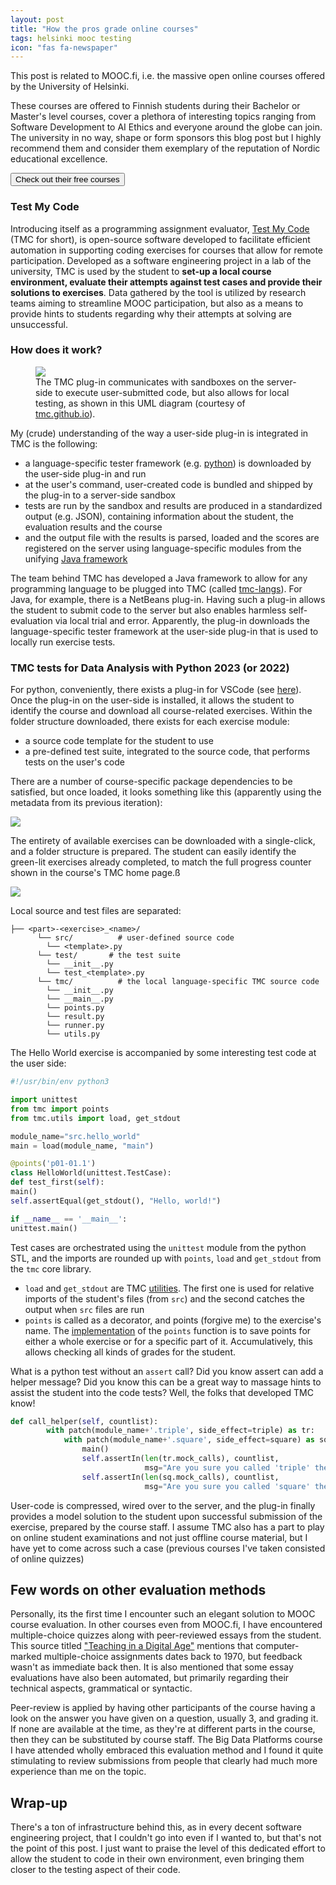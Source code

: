```yaml
---
layout: post
title: "How the pros grade online courses"
tags: helsinki mooc testing
icon: "fas fa-newspaper"
---
```


<!-- Talking about my favourite courses online, MOOC.fi. The focus is on the very interesting way to evaluate the performance of students on code assignments! -->

<div class="not-prose sm:p-6 mt-6 shadow-lg rounded-lg bg-gray-100 text-gray-700">
  <p class='text-center sm:mx-8 font-semibold text-sm p-4 font-sans'>
    This post is related to MOOC.fi, i.e. the massive open online courses offered by the
    University of Helsinki.
  </p>
  <p class="text-sm px-4">
    These courses are offered to Finnish students during their Bachelor or Master's level courses, cover a plethora
    of
    interesting topics ranging from Software Development to AI Ethics and everyone around the globe can join. The
    university in no way, shape or form sponsors this blog post but I highly recommend them and consider them
    exemplary of
    the
    reputation of Nordic educational excellence.
  </p>

  <div class="w-full p-2">
  <a href="https://www.mooc.fi/en/#courses">
    <button type="button"
      class="block mx-auto px-6 py-2.5 mt-4 bg-blue-600 text-white font-medium text-xs leading-tight uppercase rounded shadow-md hover:bg-blue-700 hover:shadow-lg focus:bg-blue-700 focus:shadow-lg focus:outline-none focus:ring-0 active:bg-blue-800 active:shadow-lg transition duration-150 ease-in-out">
      Check out their free courses
    </button>
    </a>
  </div>
</div>

### Test My Code

Introducing itself as a programming assignment evaluator, [Test My Code](http://testmycode.github.io/) (TMC for short),
is open-source software developed to facilitate efficient automation in supporting coding exercises for courses that
allow for remote participation. Developed as a software engineering project in a lab of the university, TMC is used by
the student to **set-up a local course environment, evaluate their attempts against test cases and provide their
solutions to exercises**. Data gathered by the tool is utilized by research teams aiming to streamline MOOC
participation, but also as a means to provide hints to students regarding why their attempts at solving are
unsuccessful.

### How does it work?

<div class="sm:mx-10">
  <figure>
    <img class="rounded-xl" src="https://testmycode.github.io/images/tmc-systems-diagram.png" />
    <figcaption class="text-xs italic text-center">The TMC plug-in communicates with sandboxes on the server-side to
      execute user-submitted code, but also allows for local testing, as shown in this UML diagram (courtesy of
      <a href="http://testmycode.github.io/">tmc.github.io</a>).
    </figcaption>
  </figure>
</div>


My (crude) understanding of the way a user-side plug-in is integrated in TMC is the following:

- a language-specific tester framework (e.g. [python](https://github.com/testmycode/tmc-python-tester)) is downloaded by the user-side plug-in and run
- at the user's command, user-created code is bundled and shipped by the plug-in to a server-side sandbox
- tests are run by the sandbox and results are produced in a standardized output (e.g. JSON), containing information about the student, the evaluation results and the course
- and the output file with the results is parsed, loaded and the scores are registered on the server using language-specific modules from the unifying [Java framework](https://github.com/testmycode/tmc-langs/blob/master/tmc-langs-python3/src/main/java/fi/helsinki/cs/tmc/langs/python3/Python3TestResultParser.java#L26)

The team behind TMC has developed a Java framework to allow for any programming language to be plugged into TMC (called [tmc-langs](https://github.com/testmycode/tmc-langs)). For Java, for example, there is a NetBeans plug-in. Having such a plug-in allows the student to submit code to the server but also enables harmless self-evaluation via local trial and error. Apparently, the plug-in downloads the language-specific tester framework at the user-side plug-in that is used to locally run exercise tests.


<!--TODO: Expand on this stub -->

### TMC tests for Data Analysis with Python 2023 (or 2022)

For python, conveniently, there exists a plug-in for VSCode (see [here](https://github.com/rage/tmc-vscode)).
Once the plug-in on the user-side is installed, it allows the student to identify the course and download all
course-related exercises.
Within the folder structure downloaded, there exists for each exercise module:

- a source code template for the student to use
- a pre-defined test suite, integrated to the source code, that performs tests on the user's code

There are a number of course-specific package dependencies to be satisfied, but once loaded, it looks something like
this (apparently using the metadata from its previous iteration):

<div class="sm:mx-10">
  <img class="object-scale-down rounded-xl" src="{{site.baseurl}}/assets/img/tmc-vscode.png" />
</div>

The entirety of available exercises can be downloaded with a single-click, and a folder structure is prepared. The
student can easily identify the green-lit exercises already completed, to match the full progress counter shown in the
course's TMC home page.ß

<div class="sm:mx-10">
  <img class="object-scale-down rounded-xl" src="{{site.baseurl}}/assets/img/tmc-vscode-folders.png" />
</div>

Local source and test files are separated:

```none
├── <part>-<exercise>_<name>/
      └── src/          # user-defined source code
        └── <template>.py
      └── test/       # the test suite
        └── __init__.py
        └── test_<template>.py
      └── tmc/          # the local language-specific TMC source code
        └── __init__.py
        └── __main__.py
        └── points.py
        └── result.py
        └── runner.py
        └── utils.py
```

The Hello World exercise is accompanied by some interesting test code at the user side:

```python
#!/usr/bin/env python3

import unittest
from tmc import points
from tmc.utils import load, get_stdout

module_name="src.hello_world"
main = load(module_name, "main")

@points('p01-01.1')
class HelloWorld(unittest.TestCase):
def test_first(self):
main()
self.assertEqual(get_stdout(), "Hello, world!")

if __name__ == '__main__':
unittest.main()
```

Test cases are orchestrated using the `unittest` module from the python STL, and the imports are rounded up with
`points`, `load` and `get_stdout` from the `tmc` core library.

- `load` and `get_stdout` are TMC [utilities](https://github.com/testmycode/tmc-python-tester/blob/master/tmc/utils.py). The first one is used for relative imports of the student's files (from `src`) and the second catches the output when `src` files are run
- `points` is called as a decorator, and points (forgive me) to the exercise's name. The [implementation](https://github.com/testmycode/tmc-python-tester/blob/master/tmc/points.py#L16) of the `points` function is to save points for either a whole exercise or for a specific part of it. Accumulatively, this allows checking all kinds of grades for the student.

What is a python test without an `assert` call? Did you know assert can add a helper message? Did you know this can be a great way to massage hints to assist the student into the code tests? Well, the folks that developed TMC know!

```python
def call_helper(self, countlist):
        with patch(module_name+'.triple', side_effect=triple) as tr:
            with patch(module_name+'.square', side_effect=square) as sq:
                main()
                self.assertIn(len(tr.mock_calls), countlist,
                              msg="Are you sure you called 'triple' the right number of times?")
                self.assertIn(len(sq.mock_calls), countlist,
                              msg="Are you sure you called 'square' the right number of times?")
```

User-code is compressed, wired over to the server, and the plug-in finally provides a model solution to the student upon successful submission of the exercise, prepared by the course staff. I assume TMC also has a part to play on online student examinations and not just offline course material, but I have yet to come across such a case (previous courses I've taken consisted of online quizzes)

## Few words on other evaluation methods

Personally, its the first time I encounter such an elegant solution to MOOC course evaluation. In other courses even from MOOC.fi, I have encountered multiple-choice quizzes along with peer-reviewed essays from the student. This source titled ["Teaching in a Digital Age"](https://tell.colvee.org/mod/book/view.php?id=646&chapterid=1075) mentions that computer-marked multiple-choice assignments dates back to 1970, but feedback wasn't as immediate back then. It is also mentioned that some essay evaluations have also been automated, but primarily regarding their technical aspects, grammatical or syntactic.

Peer-review is applied by having other participants of the course having a look on the answer you have given on a question, usually 3, and grading it. If none are available at the time, as they're at different parts in the course, then they can be substituted by course staff. The Big Data Platforms course I have attended wholly embraced this evaluation method and I found it quite stimulating to review submissions from people that clearly had much more experience than me on the topic.

## Wrap-up

There's a ton of infrastructure behind this, as in every decent software engineering project, that I couldn't go into even if I wanted to, but that's not the point of this post. I just want to praise the level of this dedicated effort to allow the student to code in their own environment, even bringing them closer to the testing aspect of their code.
